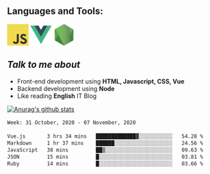 ## **Languages and Tools:**      
<code><img height="50" src="https://raw.githubusercontent.com/github/explore/80688e429a7d4ef2fca1e82350fe8e3517d3494d/topics/javascript/javascript.png"></code>
<code><img height="50"  src="https://raw.githubusercontent.com/github/explore/80688e429a7d4ef2fca1e82350fe8e3517d3494d/topics/vue/vue.png"></code>
<code><img height="50"  src="https://raw.githubusercontent.com/github/explore/80688e429a7d4ef2fca1e82350fe8e3517d3494d/topics/nodejs/nodejs.png"></code>

## *Talk to me about*
- Front-end development using **HTML, Javascript, CSS, Vue**
- Backend development using **Node**
- Like reading **English** IT Blog    

[![Anurag's github stats](https://github-readme-stats.vercel.app/api?username=qdi5)](https://github.com/anuraghazra/github-readme-stats)    

<!--START_SECTION:waka-->
```text
Week: 31 October, 2020 - 07 November, 2020

Vue.js       3 hrs 34 mins   █████████████▓░░░░░░░░░░░   54.28 % 
Markdown     1 hr 37 mins    ██████░░░░░░░░░░░░░░░░░░░   24.56 % 
JavaScript   38 mins         ██▒░░░░░░░░░░░░░░░░░░░░░░   09.63 % 
JSON         15 mins         █░░░░░░░░░░░░░░░░░░░░░░░░   03.81 % 
Ruby         14 mins         █░░░░░░░░░░░░░░░░░░░░░░░░   03.66 % 
```
<!--END_SECTION:waka-->
